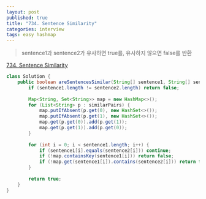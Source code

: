```yaml
---
layout: post
published: true
title: "734. Sentence Similarity"
categories: interview
tags: easy hashmap
---
```


> sentence1과 sentence2가 유사하면 true를, 유사하지 않으면 false를 반환

[734. Sentence Similarity](https://leetcode.com/problems/sentence-similarity/)

```java
class Solution {
    public boolean areSentencesSimilar(String[] sentence1, String[] sentence2, List<List<String>> similarPairs) {
        if (sentence1.length != sentence2.length) return false;
        
        Map<String, Set<String>> map = new HashMap<>();
        for (List<String> p : similarPairs) {
            map.putIfAbsent(p.get(0), new HashSet<>());
            map.putIfAbsent(p.get(1), new HashSet<>());
            map.get(p.get(0)).add(p.get(1));
            map.get(p.get(1)).add(p.get(0));
        }
        
        for (int i = 0; i < sentence1.length; i++) {
            if (sentence1[i].equals(sentence2[i])) continue;
            if (!map.containsKey(sentence1[i])) return false;
            if (!map.get(sentence1[i]).contains(sentence2[i])) return false;
        }
        
        return true;
    }
}
```